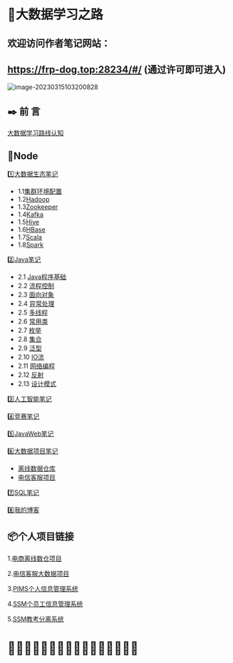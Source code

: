 # 🚀大数据学习之路

## 欢迎访问作者笔记网站：

## https://frp-dog.top:28234/#/   (通过许可即可进入)

![image-20230315103200828](https://pic-1313413291.cos.ap-nanjing.myqcloud.com/image-20230315103200828.png)



## :black_nib: 前  言

[大数据学习路线认知](https://kdocs.cn/l/cf418WcENzMl)



## :bookmark_tabs:Node

:one:[大数据生态笔记](https://github.com/FGL12321/Node/tree/main/01_BigData)

* 1.1[集群环境配置](https://github.com/FGL12321/Node/blob/main/01_BigData/00_BigData_environment.md)
* 1.2[Hadoop](https://github.com/FGL12321/Node/blob/main/01_BigData/01_Hadoop_Node.md)
* 1.3[Zookeeper](https://github.com/FGL12321/Node/blob/main/01_BigData/02_Zookeeper_Node.md)
* 1.4[Kafka](https://github.com/FGL12321/Node/blob/main/01_BigData/04_Kafka_Node.md)
* 1.5[Hive](https://github.com/FGL12321/Node/blob/main/01_BigData/05_Hive_Node.md)
* 1.6[HBase](https://github.com/FGL12321/Node/blob/main/01_BigData/06_HBase_Node.md)
* 1.7[Scala](https://github.com/FGL12321/Node/blob/main/01_BigData/07_Scala_Node.md)
* 1.8[Spark](https://github.com/FGL12321/Node/blob/main/01_BigData/08_Spark_Node.md)

:two:[Java笔记](https://github.com/FGL12321/Node/tree/main/02_Java_Node)

* 2.1 [Java程序基础](https://github.com/FGL12321/Node/blob/main/02_Java_Node/01_Java_Node_1.md)
* 2.2 [流程控制](https://github.com/FGL12321/Node/blob/main/02_Java_Node/01_Java_Node_1.md)
* 2.3 [面向对象](https://github.com/FGL12321/Node/blob/main/02_Java_Node/01_Java_Node_1.md)
* 2.4 [异常处理](https://github.com/FGL12321/Node/blob/main/02_Java_Node/02_Java_Node_2.md)
* 2.5 [多线程](https://github.com/FGL12321/Node/blob/main/02_Java_Node/02_Java_Node_2.md)
* 2.6 [常用类](https://github.com/FGL12321/Node/blob/main/02_Java_Node/02_Java_Node_2.md)
* 2.7 [枚举](https://github.com/FGL12321/Node/blob/main/02_Java_Node/02_Java_Node_2.md)
* 2.8 [集合](https://github.com/FGL12321/Node/blob/main/02_Java_Node/02_Java_Node_2.md)
* 2.9 [泛型](https://github.com/FGL12321/Node/blob/main/02_Java_Node/02_Java_Node_2.md)
* 2.10 [IO流](https://github.com/FGL12321/Node/blob/main/02_Java_Node/03_Java_Node_3.md)
* 2.11 [网络编程](https://github.com/FGL12321/Node/blob/main/02_Java_Node/03_Java_Node_3.md)
* 2.12 [反射](https://github.com/FGL12321/Node/blob/main/02_Java_Node/03_Java_Node_3.md)
* 2.13 [设计模式](https://github.com/FGL12321/Node/blob/main/02_Java_Node/03_Java_Node_3.md)

:three:[人工智能笔记](https://github.com/FGL12321/Node/tree/main/03_AI_Node)

:four:[竞赛笔记](https://github.com/FGL12321/Node/tree/main/04_Competition_Node)

:five:[JavaWeb笔记](https://github.com/FGL12321/Node/tree/main/05_JavaWeb_Node)

:six:[大数据项目笔记](https://github.com/FGL12321/Node/tree/main/06_Project_Node)

* [离线数据仓库](https://github.com/FGL12321/Node/tree/main/06_Project_Node/DataWarehouse)
* [电信客服项目](https://github.com/FGL12321/Node/blob/main/06_Project_Node/%E9%80%9A%E8%AF%9D%E8%AE%B0%E5%BD%95%E6%95%B0%E6%8D%AE%E5%88%86%E6%9E%90/%E7%94%B5%E5%95%86%E5%AE%A2%E6%9C%8D%E6%A1%88%E4%BE%8B%E7%AC%94%E8%AE%B0.md)

:seven:[SQL笔记](https://github.com/FGL12321/Node/tree/main/07_SQL_Node)

:eight:[我的博客](https://github.com/FGL12321/Node/tree/main/08_Brok)



## :package:个人项目链接

1.[电商离线数仓项目](https://gitee.com/fanggaolei/Data-Warehouse)

2.[电信客服大数据项目](https://gitee.com/fanggaolei/ct-fang-project)

3.[PIMS个人信息管理系统](https://gitee.com/fanggaolei/pims_code) 

4.[SSM个员工信息管理系统](https://gitee.com/fanggaolei/SSM)

5.[SSM教考分离系统](https://gitee.com/fanggaolei/OnlineExamSSM)



# 🚀🚀🚀🚀🚀🚀🚀🚀🚀🚀🚀🚀🚀🚀🚀🚀
